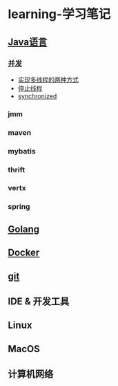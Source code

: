 # learning-学习笔记
## [Java语言](java/README.md)
### [并发](java-concurrency/README.md)
- [实现多线程的两种方式](impl-multi-thread.md)
- [停止线程](stop-thread.md)
- [synchronized](synchronized.md)
### jmm

### maven

### mybatis

### thrift

### vertx

### spring

## [Golang](./golang/README.md)

## [Docker](./docker/README.md)

## [git](./git/README.md)

## IDE & 开发工具

## Linux

## MacOS

## 计算机网络

